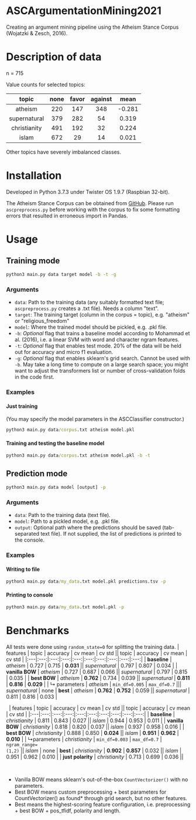 # ASCArgumentationMining2021
Creating an argument mining pipeline using the Atheism Stance Corpus (Wojatzki &amp; Zesch, 2016).

# Description of data
n = 715

Value counts for selected topics:

| topic | none | favor | against | mean |
|:---:|:---:|:---:|:---:|:---:|
| atheism | 220 | 147 | 348 | -0.281 |
| supernatural | 379 | 282 | 54 | 0.319 |
| christianity | 491 | 192 | 32 | 0.224 |
| islam | 672 | 29 | 14 | 0.021 |

Other topics have severely imbalanced classes.


# Installation
Developed in Python 3.7.3 under Twister OS 1.9.7 (Raspbian 32-bit).

The Atheism Stance Corpus can be obtained from [GitHub](https://github.com/muchafel/AtheismStanceCorpus). Please run ```ascpreprocess.py``` before working with the corpus to fix some formatting errors that resulted in erroneous import in Pandas.

# Usage
## Training mode
```cmd
python3 main.py data target model -b -t -g
```

### Arguments
* ```data```: Path to the training data (any suitably formatted text file; ```ascpreprocess.py``` creates a .txt file). Needs a column "text".
* ```target```: The training target (column in the corpus = topic), e.g. "atheism" or "religious_freedom"
* ```model```: Where the trained model should be pickled, e.g. .pkl file.
* ```-b```: *Optional* flag that trains a baseline model according to Mohammad et al. (2016), i.e. a linear SVM with word and character ngram features.
* ```-t```: *Optional* flag that enables test mode. 20% of the data will be held out for accuracy and micro f1 evaluation.
* ```-g```: *Optional* flag that enables sklearn's grid search. Cannot be used with ```-b```. May take a long time to compute on a large search space; you might want to adjust the transformers list or number of cross-validation folds in the code first.

### Examples
#### Just training
(You may specify the model parameters in the ASCClassifier constructor.)
```cmd
python3 main.py data/corpus.txt atheism model.pkl
```

#### Training and testing the baseline model
```cmd
python3 main.py data/corpus.txt atheism model.pkl -b -t
```

## Prediction mode
```cmd
python3 main.py data model [output] -p
```

### Arguments
* ```data```: Path to the training data (text file).
* ```model```: Path to a pickled model, e.g. .pkl file.
* ```output```: Optional path where the predictions should be saved (tab-separated text file). If not supplied, the list of predictions is printed to the console.

### Examples
#### Writing to file
```cmd
python3 main.py data/my_data.txt model.pkl predictions.tsv -p
```

#### Printing to console
```cmd
python3 main.py data/my_data.txt model.pkl -p
```

# Benchmarks
All tests were done using ```random_state=0``` for splitting the training data.
| features | topic | accuracy | cv mean | cv std || topic | accuracy | cv mean | cv std |
|:---|:---:|:---:|:---:|:---:|:---:|:---:|:---:|:---:|:---:|
| **baseline** | *atheism* | 0.727 | 0.715 | **0.031** || *supernatural* | 0.797 | 0.807 | 0.034 |
| **vanilla BOW** | *atheism* | 0.727 | 0.687 | 0.066 || *supernatural* | 0.797 | 0.815 | 0.035 |
| **best BOW** | *atheism* | **0.762** | 0.734 | 0.039 || *supernatural* | **0.811** | **0.816** | **0.029** |
| &#8627; parameters | *atheism* | ```min_df=0.005``` | ```max_df=0.7``` ||| *supernatural* | none
| **best** | *atheism* | **0.762** | **0.752** | 0.059 || *supernatural* | 0.811 | 0.816 | 0.033 |

&nbsp;
| features | topic | accuracy | cv mean | cv std || topic | accuracy | cv mean | cv std |
|:---|:---:|:---:|:---:|:---:|:---:|:---:|:---:|:---:|:---:|
| **baseline** | *christianity* | 0.811 | 0.843 | 0.027 || *islam* | 0.944 | 0.953 | 0.011 |
| **vanilla BOW** | *christianity* | 0.818 | 0.820 | 0.037 || *islam* | 0.937 | 0.958 | 0.016 |
| **best BOW** | *christianity* | 0.888 | 0.850 | **0.024** || *islam* | **0.951** | **0.962** | **0.010** |
| &#8627;parameters | *christianity* | ```min_df=0.003``` | ```max_df=0.7``` | ```ngram_range=```<br>```(1,2)``` || *islam* | none
| **best** | *christianity* | **0.902** | **0.857** | 0.032 || *islam* | 0.951 | 0.962 | 0.010 |
| **just polarity** | *christianity* | 0.713 | 0.699 | 0.036 ||

&nbsp;
* Vanilla BOW means sklearn's out-of-the-box ```CountVectorizer()``` with no parameters.
* Best BOW means custom preprocessing + best parameters for CountVectorizer() as found* through grid search, but no other features.
* Best means the highest-scoring feature configuration, i.e. preprocessing + best BOW + pos_tfidf, polarity and length.